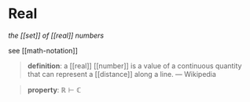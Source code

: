 # Real

_the [[set]] of [[real]] numbers_

see [[math-notation]]

> **definition**: a [[real]] [[number]] is a value of a continuous quantity that can represent a [[distance]] along a line. &mdash; Wikipedia

> **property**: $\mathbb R \vdash \mathbb C$
